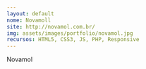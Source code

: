 ```yaml
---
layout: default
nome: Novamoll
site: http://novamol.com.br/
img: assets/images/portfolio/novamol.jpg
recursos: HTML5, CSS3, JS, PHP, Responsive
---
```


Novamol